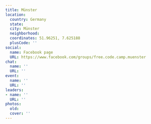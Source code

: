 ```yaml
---
title: Münster
location:
  country: Germany
  state: 
  city: Münster
  neighborhood: 
  coordinates: 51.96251, 7.625188
  plusCode: ''
social:
  name: Facebook page
  URL: https://www.facebook.com/groups/free.code.camp.muenster
chat:
  name: ''
  URL: ''
event:
  name: ''
  URL: ''
leaders:
- name: ''
  URL: ''
photos:
  old: 
  cover: ''
---
```

